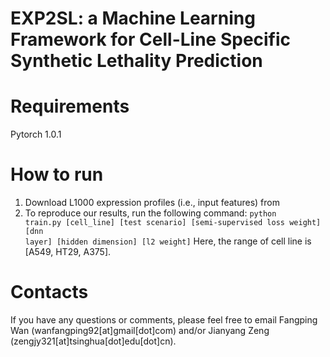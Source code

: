 # EXP2SL: a Machine Learning Framework for Cell-Line Specific Synthetic Lethality Prediction

# Requirements
Pytorch 1.0.1

# How to run
1. Download L1000 expression profiles (i.e., input features) from 
2. To reproduce our results, run the following command:
   <code>python train.py [cell_line] [test scenario] [semi-supervised loss weight] [dnn layer] [hidden dimension] [l2 weight]</code>
   Here, the range of cell line is [A549, HT29, A375].
# Contacts
If you have any questions or comments, please feel free to email Fangping Wan (wanfangping92[at]gmail[dot]com) and/or Jianyang Zeng (zengjy321[at]tsinghua[dot]edu[dot]cn).
